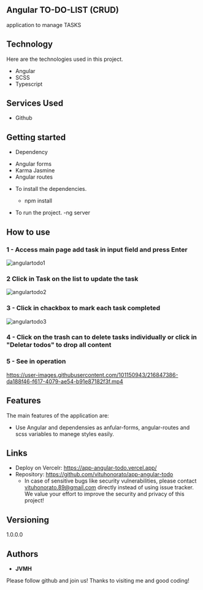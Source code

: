 ## Angular TO-DO-LIST  (CRUD)


application to manage TASKS


## Technology 

Here are the technologies used in this project.

* Angular
* SCSS
* Typescript




## Services Used

* Github





## Getting started

* Dependency
 - Angular forms
 - Karma Jasmine
 - Angular routes
 
  
  
* To install the dependencies.
  - npm install
  
* To run the project.
  -ng server
  
## How to use

### 1 - Access main page add task in input  field and press Enter 

![angulartodo1](https://user-images.githubusercontent.com/101150943/216847062-82174bf3-6046-43a0-a140-d6652f5f44ad.jpg)


### 2 Click in Task on the list to update the task

![angulartodo2](https://user-images.githubusercontent.com/101150943/216847132-f385f074-117c-49cb-aa2f-f8a183f8277c.jpg)

### 3 - Click in chackbox to mark each task completed

![angulartodo3](https://user-images.githubusercontent.com/101150943/216847258-af51ce35-5f56-4a30-b71f-979e69c44817.jpg)


### 4 - Click on the trash can to delete tasks individually or click in "Deletar todos" to drop all content 


### 5 - See in operation

https://user-images.githubusercontent.com/101150943/216847386-da188f46-f617-4079-ae54-b91e87182f3f.mp4


## Features

The main features of the application are:

 - Use Angular and dependensies as anfular-forms, angular-routes and scss variables to manege styles easily.
 
  


## Links
  - Deploy on Vercelr: https://app-angular-todo.vercel.app/
  - Repository: https://github.com/vituhonorato/app-angular-todo
    - In case of sensitive bugs like security vulnerabilities, please contact
      vituhonorato.89@gmail.com directly instead of using issue tracker. We value your effort
      to improve the security and privacy of this project!

  ## Versioning

  1.0.0.0


  ## Authors

  * **JVMH** 

  Please follow github and join us!
  Thanks to visiting me and good coding!

